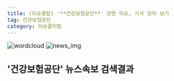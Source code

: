 ```yaml
---
title: (이슈클립) '**건강보험공단**' 관련 이슈, 기사 모아 보기
tag: 건강보험공단
category: 이슈클리핑
---
```

![wordcloud](https://s3.ap-northeast-2.amazonaws.com/lyrics101-wordcloud/2018-09-26-1537959724.png)
![news_img](https://user-images.githubusercontent.com/42597476/44507050-1206f400-a6e4-11e8-8d98-7ffbfebb353f.png)
## **'**건강보험공단**'** 뉴스속보 검색결과

